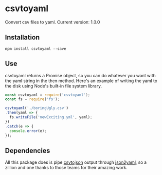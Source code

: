 # csvtoyaml

Convert csv files to yaml.
Current version: 1.0.0

## Installation

```
npm install csvtoyaml --save
```

## Use

csvtoyaml returns a Promise object, so you can do whatever you want with the yaml string in the then method. Here's an example of writing the yaml to the disk using Node's built-in file system library.

```javascript
const csvtoyaml = require('csvtoyaml');
const fs = require('fs');

csvtoyaml('./boringUgly.csv')
.then(yaml => {
  fs.writeFile('newExciting.yml', yaml);
})
.catch(e => {
  console.error(e);
});
```

## Dependencies

All this package does is pipe [csvtojson](https://www.npmjs.com/package/csvtojson) output through [json2yaml](https://www.npmjs.com/package/json2yaml), so a zillion and one thanks to those teams for their amazing work.
